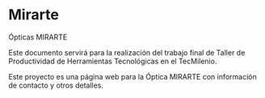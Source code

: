 # Mirarte
 Ópticas MIRARTE

Este documento servirá para la realización del trabajo final de Taller de Productividad de Herramientas Tecnológicas en el TecMilenio.

Este proyecto es una página web para la Óptica MIRARTE con información de contacto y otros detalles.
